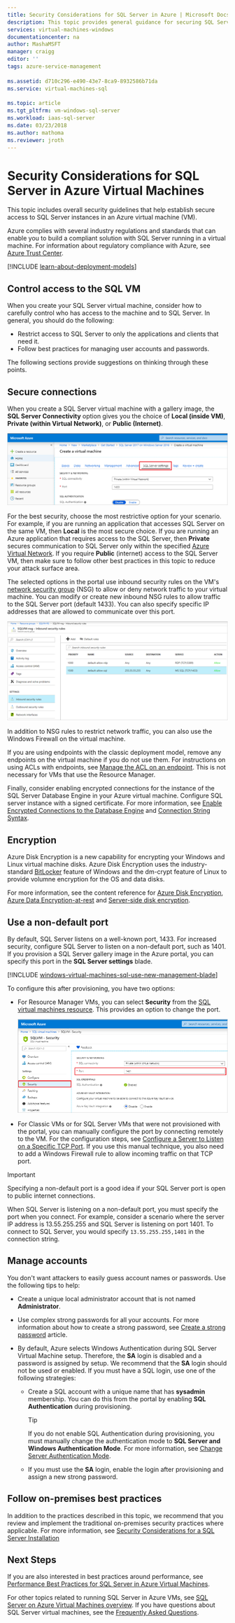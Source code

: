 ```yaml
---
title: Security Considerations for SQL Server in Azure | Microsoft Docs
description: This topic provides general guidance for securing SQL Server running in an Azure Virtual Machine.
services: virtual-machines-windows
documentationcenter: na
author: MashaMSFT
manager: craigg
editor: ''
tags: azure-service-management

ms.assetid: d710c296-e490-43e7-8ca9-8932586b71da
ms.service: virtual-machines-sql

ms.topic: article
ms.tgt_pltfrm: vm-windows-sql-server
ms.workload: iaas-sql-server
ms.date: 03/23/2018
ms.author: mathoma
ms.reviewer: jroth
---
```

# Security Considerations for SQL Server in Azure Virtual Machines

This topic includes overall security guidelines that help establish secure access to SQL Server instances in an Azure virtual machine (VM).

Azure complies with several industry regulations and standards that can enable you to build a compliant solution with SQL Server running in a virtual machine. For information about regulatory compliance with Azure, see [Azure Trust Center](https://azure.microsoft.com/support/trust-center/).

[!INCLUDE [learn-about-deployment-models](../../../../includes/learn-about-deployment-models-both-include.md)]

## Control access to the SQL VM

When you create your SQL Server virtual machine, consider how to carefully control who has access to the machine and to SQL Server. In general, you should do the following:

- Restrict access to SQL Server to only the applications and clients that need it.
- Follow best practices for managing user accounts and passwords.

The following sections provide suggestions on thinking through these points.

## Secure connections

When you create a SQL Server virtual machine with a gallery image, the **SQL Server Connectivity** option gives you the choice of **Local (inside VM)**, **Private (within Virtual Network)**, or **Public (Internet)**.

![SQL Server connectivity](./media/virtual-machines-windows-sql-security/sql-vm-connectivity-option.png)

For the best security, choose the most restrictive option for your scenario. For example, if you are running an application that accesses SQL Server on the same VM, then **Local** is the most secure choice. If you are running an Azure application that requires access to the SQL Server, then **Private** secures communication to SQL Server only within the specified [Azure Virtual Network](../../../virtual-network/virtual-networks-overview.md). If you require **Public** (internet) access to the SQL Server VM, then make sure to follow other best practices in this topic to reduce your attack surface area.

The selected options in the portal use inbound security rules on the VM's [network security group](../../../virtual-network/security-overview.md) (NSG) to allow or deny network traffic to your virtual machine. You can modify or create new inbound NSG rules to allow traffic to the SQL Server port (default 1433). You can also specify specific IP addresses that are allowed to communicate over this port.

![Network security group rules](./media/virtual-machines-windows-sql-security/sql-vm-network-security-group-rules.png)

In addition to NSG rules to restrict network traffic, you can also use the Windows Firewall on the virtual machine.

If you are using endpoints with the classic deployment model, remove any endpoints on the virtual machine if you do not use them. For instructions on using ACLs with endpoints, see [Manage the ACL on an endpoint](/previous-versions/azure/virtual-machines/windows/classic/setup-endpoints#manage-the-acl-on-an-endpoint). This is not necessary for VMs that use the Resource Manager.

Finally, consider enabling encrypted connections for the instance of the SQL Server Database Engine in your Azure virtual machine. Configure SQL server instance with a signed certificate. For more information, see [Enable Encrypted Connections to the Database Engine](https://docs.microsoft.com/sql/database-engine/configure-windows/enable-encrypted-connections-to-the-database-engine) and [Connection String Syntax](https://msdn.microsoft.com/library/ms254500.aspx).

## Encryption

Azure Disk Encryption is a new capability for encrypting your Windows and Linux virtual machine disks. Azure Disk Encryption uses the industry-standard [BitLocker](https://technet.microsoft.com/library/cc732774.aspx) feature of Windows and the dm-crypt feature of Linux to provide volumne encryption for the OS and data disks. 

For more information, see the content reference for [Azure Disk Encryption](/azure/security/fundamentals/azure-disk-encryption-vms-vmss), [Azure Data Encryption-at-rest](/azure/security/fundamentals/encryption-atrest) and [Server-side disk encryption](/azure/virtual-machines/windows/disk-encryption). 

## Use a non-default port

By default, SQL Server listens on a well-known port, 1433. For increased security, configure SQL Server to listen on a non-default port, such as 1401. If you provision a SQL Server gallery image in the Azure portal, you can specify this port in the **SQL Server settings** blade.

[!INCLUDE [windows-virtual-machines-sql-use-new-management-blade](../../../../includes/windows-virtual-machines-sql-new-resource.md)]

To configure this after provisioning, you have two options:

- For Resource Manager VMs, you can select **Security** from the [SQL virtual machines resource](virtual-machines-windows-sql-manage-portal.md#access-the-sql-virtual-machines-resource). This provides an option to change the port.

  ![TCP port change in portal](./media/virtual-machines-windows-sql-security/sql-vm-change-tcp-port.png)

- For Classic VMs or for SQL Server VMs that were not provisioned with the portal, you can manually configure the port by connecting remotely to the VM. For the configuration steps, see [Configure a Server to Listen on a Specific TCP Port](https://docs.microsoft.com/sql/database-engine/configure-windows/configure-a-server-to-listen-on-a-specific-tcp-port). If you use this manual technique, you also need to add a Windows Firewall rule to allow incoming traffic on that TCP port.

> [!IMPORTANT]
> Specifying a non-default port is a good idea if your SQL Server port is open to public internet connections.

When SQL Server is listening on a non-default port, you must specify the port when you connect. For example, consider a scenario where the server IP address is 13.55.255.255 and SQL Server is listening on port 1401. To connect to SQL Server, you would specify `13.55.255.255,1401` in the connection string.

## Manage accounts

You don't want attackers to easily guess account names or passwords. Use the following tips to help:

- Create a unique local administrator account that is not named **Administrator**.

- Use complex strong passwords for all your accounts. For more information about how to create a strong password, see [Create a strong password](https://support.microsoft.com/instantanswers/9bd5223b-efbe-aa95-b15a-2fb37bef637d/create-a-strong-password) article.

- By default, Azure selects Windows Authentication during SQL Server Virtual Machine setup. Therefore, the **SA** login is disabled and a password is assigned by setup. We recommend that the **SA** login should not be used or enabled. If you must have a SQL login, use one of the following strategies:

  - Create a SQL account with a unique name that has **sysadmin** membership. You can do this from the portal by enabling **SQL Authentication** during provisioning.

    > [!TIP] 
    > If you do not enable SQL Authentication during provisioning, you must manually change the authentication mode to **SQL Server and Windows Authentication Mode**. For more information, see [Change Server Authentication Mode](https://docs.microsoft.com/sql/database-engine/configure-windows/change-server-authentication-mode).

  - If you must use the **SA** login, enable the login after provisioning and assign a new strong password.

## Follow on-premises best practices

In addition to the practices described in this topic, we recommend that you review and implement the traditional on-premises security practices where applicable. For more information, see [Security Considerations for a SQL Server Installation](https://docs.microsoft.com/sql/sql-server/install/security-considerations-for-a-sql-server-installation)

## Next Steps

If you are also interested in best practices around performance, see [Performance Best Practices for SQL Server in Azure Virtual Machines](virtual-machines-windows-sql-performance.md).

For other topics related to running SQL Server in Azure VMs, see [SQL Server on Azure Virtual Machines overview](virtual-machines-windows-sql-server-iaas-overview.md). If you have questions about SQL Server virtual machines, see the [Frequently Asked Questions](virtual-machines-windows-sql-server-iaas-faq.md).

